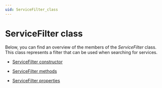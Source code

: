 ```yaml
---
uid: ServiceFilter_class
---
```


# ServiceFilter class

Below, you can find an overview of the members of the *ServiceFilter* class. This class represents a filter that can be used when searching for services.

- [ServiceFilter constructor](xref:ServiceFilter_constructor)

- [ServiceFilter methods](xref:ServiceFilter_methods)

- [ServiceFilter properties](xref:ServiceFilter_properties)
